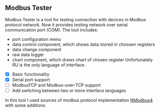 ## Modbus Tester
Modbus Tester is a tool for testing connection with devices in Modbus protocol network. Now it provides testing network over serial communication port (COM). 
The tool includes: 
* port configuration menu 
* data control component, which shows data stored in choosen registers
* data change component
* raw data logger
* chart component, which draws chart of chosen register
Unfortunately RU is the only language of interface.

- [x] Basic functionality
- [x] Serial port support
- [ ] ModbusTCP and Modbus-over-TCP support
- [ ] Add switching between two or more interface languages

In this tool I used sources of modbus protocol implementation [NModbus4](https://github.com/NModbus4/NModbus4)  with some additions
